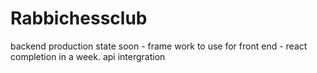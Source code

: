 # Rabbichessclub
backend production state soon  - frame work to use for front end - react
                                completion in a week. 
                                api intergration 
                                
